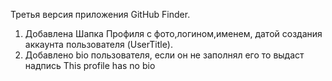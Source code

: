 Третья версия приложения GitHub Finder.
1) Добавлена Шапка Профиля с фото,логином,именем, датой создания аккаунта пользователя (UserTitle).
2) Добавлено bio пользователя, если он не заполнял его то выдаст надпись This profile has no bio
